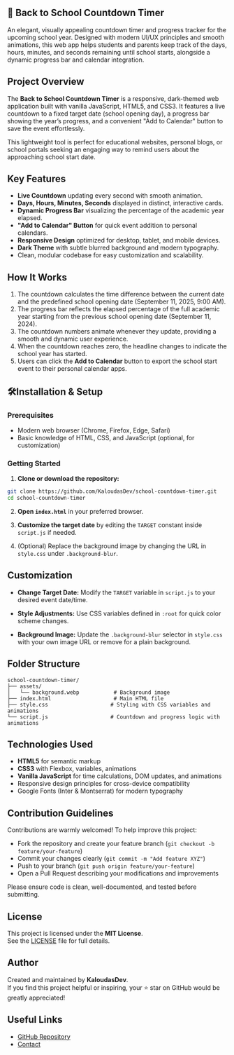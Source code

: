 ## 🏫 Back to School Countdown Timer

An elegant, visually appealing countdown timer and progress tracker for the upcoming school year. Designed with modern UI/UX principles and smooth animations, this web app helps students and parents keep track of the days, hours, minutes, and seconds remaining until school starts, alongside a dynamic progress bar and calendar integration.

## Project Overview

The **Back to School Countdown Timer** is a responsive, dark-themed web application built with vanilla JavaScript, HTML5, and CSS3. It features a live countdown to a fixed target date (school opening day), a progress bar showing the year’s progress, and a convenient "Add to Calendar" button to save the event effortlessly.

This lightweight tool is perfect for educational websites, personal blogs, or school portals seeking an engaging way to remind users about the approaching school start date.

## Key Features

- **Live Countdown** updating every second with smooth animation.
- **Days, Hours, Minutes, Seconds** displayed in distinct, interactive cards.
- **Dynamic Progress Bar** visualizing the percentage of the academic year elapsed.
- **"Add to Calendar" Button** for quick event addition to personal calendars.
- **Responsive Design** optimized for desktop, tablet, and mobile devices.
- **Dark Theme** with subtle blurred background and modern typography.
- Clean, modular codebase for easy customization and scalability.

## How It Works

1. The countdown calculates the time difference between the current date and the predefined school opening date (September 11, 2025, 9:00 AM).
2. The progress bar reflects the elapsed percentage of the full academic year starting from the previous school opening date (September 11, 2024).
3. The countdown numbers animate whenever they update, providing a smooth and dynamic user experience.
4. When the countdown reaches zero, the headline changes to indicate the school year has started.
5. Users can click the **Add to Calendar** button to export the school start event to their personal calendar apps.

## 🛠Installation & Setup

### Prerequisites

- Modern web browser (Chrome, Firefox, Edge, Safari)
- Basic knowledge of HTML, CSS, and JavaScript (optional, for customization)

### Getting Started

1. **Clone or download the repository:**

```bash
git clone https://github.com/KaloudasDev/school-countdown-timer.git
cd school-countdown-timer
````

2. **Open `index.html`** in your preferred browser.

3. **Customize the target date** by editing the `TARGET` constant inside `script.js` if needed.

4. (Optional) Replace the background image by changing the URL in `style.css` under `.background-blur`.

## Customization

* **Change Target Date:**
  Modify the `TARGET` variable in `script.js` to your desired event date/time.

* **Style Adjustments:**
  Use CSS variables defined in `:root` for quick color scheme changes.

* **Background Image:**
  Update the `.background-blur` selector in `style.css` with your own image URL or remove for a plain background.

## Folder Structure

```
school-countdown-timer/
├── assets/
│   └── background.webp           # Background image
├── index.html                    # Main HTML file
├── style.css                    # Styling with CSS variables and animations
└── script.js                    # Countdown and progress logic with animations
```


## Technologies Used

* **HTML5** for semantic markup
* **CSS3** with Flexbox, variables, animations
* **Vanilla JavaScript** for time calculations, DOM updates, and animations
* Responsive design principles for cross-device compatibility
* Google Fonts (Inter & Montserrat) for modern typography

## Contribution Guidelines

Contributions are warmly welcomed! To help improve this project:

* Fork the repository and create your feature branch (`git checkout -b feature/your-feature`)
* Commit your changes clearly (`git commit -m "Add feature XYZ"`)
* Push to your branch (`git push origin feature/your-feature`)
* Open a Pull Request describing your modifications and improvements

Please ensure code is clean, well-documented, and tested before submitting.

## License

This project is licensed under the **MIT License**.   
See the [LICENSE](./LICENSE) file for full details.

## Author

Created and maintained by **KaloudasDev**.  
If you find this project helpful or inspiring, your ⭐️ star on GitHub would be greatly appreciated!

## Useful Links

* [GitHub Repository](https://github.com/KaloudasDev/back-to-school-countdown)
* [Contact](mailto:kaloudasdev@gmail.com)
